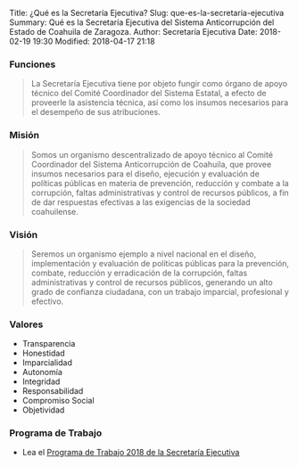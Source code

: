 Title: ¿Qué es la Secretaría Ejecutiva?
Slug: que-es-la-secretaria-ejecutiva
Summary: Qué es la Secretaría Ejecutiva del Sistema Anticorrupción del Estado de Coahuila de Zaragoza.
Author: Secretaría Ejecutiva
Date: 2018-02-19 19:30
Modified: 2018-04-17 21:18


### Funciones

> La Secretaría Ejecutiva tiene por objeto fungir como órgano de apoyo técnico
del Comité Coordinador del Sistema Estatal, a efecto de proveerle la asistencia
técnica, así como los insumos necesarios para el desempeño de sus atribuciones.

### Misión

> Somos un organismo descentralizado de apoyo técnico al Comité Coordinador del
Sistema Anticorrupción de Coahuila, que provee insumos necesarios para el
diseño, ejecución y evaluación de políticas públicas en materia de prevención,
reducción y combate a la corrupción, faltas administrativas y control de
recursos públicos, a fin de dar respuestas efectivas a las exigencias de la
sociedad coahuilense.

### Visión

> Seremos un organismo ejemplo a nivel nacional en el diseño, implementación y
evaluación de políticas públicas para la prevención, combate, reducción y
erradicación de la corrupción, faltas administrativas y control de recursos
públicos, generando un alto grado de confianza ciudadana, con un trabajo
imparcial, profesional y efectivo.

### Valores

* Transparencia
* Honestidad
* Imparcialidad
* Autonomía
* Integridad
* Responsabilidad
* Compromiso Social
* Objetividad

### Programa de Trabajo

* Lea el [Programa de Trabajo 2018 de la Secretaría Ejecutiva]({filename}/secretaria-ejecutiva/planes/plan-de-trabajo-2018.md)
